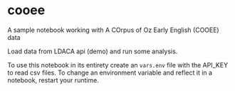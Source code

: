 # cooee

A sample notebook working with A COrpus of Oz Early English (COOEE) data

Load data from LDACA api (demo) and run some analysis.

To use this notebook in its entirety create an `vars.env` file with the API_KEY to read csv files. To change an environment variable and reflect it in a notebook, restart your runtime.


